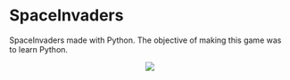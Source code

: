 # SpaceInvaders

SpaceInvaders made with Python. The objective of making this game was to learn Python.

<p align="center"><img src="https://images2.imagebam.com/4b/f4/2d/52b5b21366493287.gif"<img></p>
 
